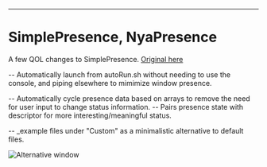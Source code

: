 ---

# SimplePresence, NyaPresence
A few QOL changes to SimplePresence. [Original here](https://github.com/justdotJS/SimplePresence)

-- Automatically launch from autoRun.sh without needing to use the console, and piping elsewhere to mimimize window presence.

-- Automatically cycle presence data based on arrays to remove the need for user input to change status information.
-- Pairs presence state with descriptor for more interesting/meaningful status.
  
-- \_example files under "Custom" as a minimalistic alternative to default files.

![Alternative window](http://i.imgur.com/WV2v1Dl.png)
